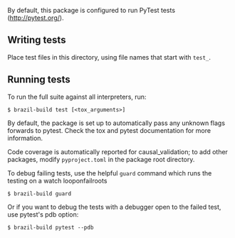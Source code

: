 By default, this package is configured to run PyTest tests
(http://pytest.org/).

## Writing tests

Place test files in this directory, using file names that start with `test_`.

## Running tests

To run the full suite against all interpreters, run:
```
$ brazil-build test [<tox_arguments>]
```

By default, the package is set up to automatically pass any unknown flags forwards to pytest.  Check the tox and pytest documentation for more information.

Code coverage is automatically reported for causal_validation;
to add other packages, modify `pyproject.toml` in the package root directory.

To debug failing tests, use the helpful `guard` command which runs the testing on a watch looponfailroots

```
$ brazil-build guard
```

Or if you want to debug the tests with a debugger open to the failed test, use pytest's pdb option:
```
$ brazil-build pytest --pdb
```
